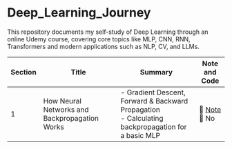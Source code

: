 # Deep_Learning_Journey
This repository documents my self-study of Deep Learning through an online Udemy course, covering core topics like MLP, CNN, RNN, Transformers and modern applications such as NLP, CV, and LLMs.


| Section    | Title            | Summary                                                                 | Note and Code                |
|------------|------------------|-------------------------------------------------------------------------|------------------------------|
| 1  | How Neural Networks and Backpropagation Works     | - Gradient Descent, Forward & Backward Propagation<br>- Calculating backpropagation for a basic MLP | 🔗 [Note](https://github.com/laikhanhhoang/Deep_Learning_Journey/blob/main/Lecture_Note/Section%201%20-%20How%20Neural%20Networks%20and%20Back%20Propagation%20Work.pdf) <br>📄 No |

